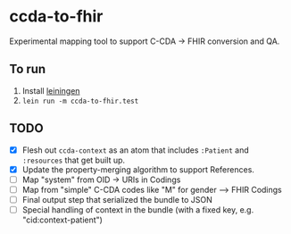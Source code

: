 # ccda-to-fhir

Experimental mapping tool to support C-CDA -> FHIR conversion and QA.


## To run

1. Install [leiningen](http://leiningen.org/)
2. `lein run -m ccda-to-fhir.test`


## TODO

- [x] Flesh out `ccda-context` as an atom that includes `:Patient` and `:resources` that get built up.
- [x] Update the property-merging algorithm to support References.
- [ ] Map "system" from OID -> URIs in Codings
- [ ] Map from "simple" C-CDA codes like "M" for gender --> FHIR Codings
- [ ] Final output step that serialized the bundle to JSON
- [ ] Special handling of context in the bundle (with a fixed key, e.g. "cid:context-patient")

